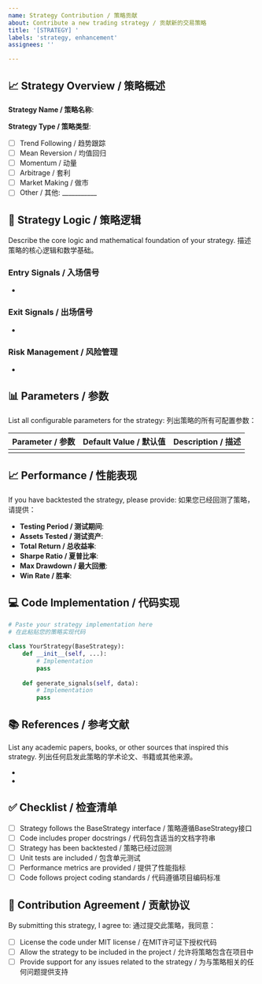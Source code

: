 ```yaml
---
name: Strategy Contribution / 策略贡献
about: Contribute a new trading strategy / 贡献新的交易策略
title: '[STRATEGY] '
labels: 'strategy, enhancement'
assignees: ''

---
```


## 📈 Strategy Overview / 策略概述

**Strategy Name / 策略名称**: 

**Strategy Type / 策略类型**: 
- [ ] Trend Following / 趋势跟踪
- [ ] Mean Reversion / 均值回归
- [ ] Momentum / 动量
- [ ] Arbitrage / 套利
- [ ] Market Making / 做市
- [ ] Other / 其他: ___________

## 🧮 Strategy Logic / 策略逻辑

Describe the core logic and mathematical foundation of your strategy.
描述策略的核心逻辑和数学基础。

### Entry Signals / 入场信号
- 

### Exit Signals / 出场信号
- 

### Risk Management / 风险管理
- 

## 📊 Parameters / 参数

List all configurable parameters for the strategy:
列出策略的所有可配置参数：

| Parameter / 参数 | Default Value / 默认值 | Description / 描述 |
|------------------|------------------------|-------------------|
|                  |                        |                   |

## 📈 Performance / 性能表现

If you have backtested the strategy, please provide:
如果您已经回测了策略，请提供：

- **Testing Period / 测试期间**: 
- **Assets Tested / 测试资产**: 
- **Total Return / 总收益率**: 
- **Sharpe Ratio / 夏普比率**: 
- **Max Drawdown / 最大回撤**: 
- **Win Rate / 胜率**: 

## 💻 Code Implementation / 代码实现

```python
# Paste your strategy implementation here
# 在此粘贴您的策略实现代码

class YourStrategy(BaseStrategy):
    def __init__(self, ...):
        # Implementation
        pass
    
    def generate_signals(self, data):
        # Implementation
        pass
```

## 📚 References / 参考文献

List any academic papers, books, or other sources that inspired this strategy.
列出任何启发此策略的学术论文、书籍或其他来源。

- 
- 

## ✅ Checklist / 检查清单

- [ ] Strategy follows the BaseStrategy interface / 策略遵循BaseStrategy接口
- [ ] Code includes proper docstrings / 代码包含适当的文档字符串
- [ ] Strategy has been backtested / 策略已经过回测
- [ ] Unit tests are included / 包含单元测试
- [ ] Performance metrics are provided / 提供了性能指标
- [ ] Code follows project coding standards / 代码遵循项目编码标准

## 🤝 Contribution Agreement / 贡献协议

By submitting this strategy, I agree to:
通过提交此策略，我同意：

- [ ] License the code under MIT license / 在MIT许可证下授权代码
- [ ] Allow the strategy to be included in the project / 允许将策略包含在项目中
- [ ] Provide support for any issues related to the strategy / 为与策略相关的任何问题提供支持